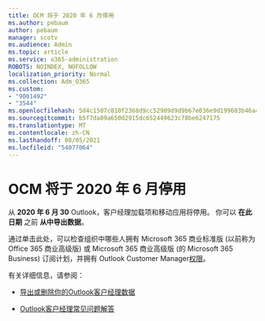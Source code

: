 ```yaml
---
title: OCM 将于 2020 年 6 月停用
ms.author: pebaum
author: pebaum
manager: scotv
ms.audience: Admin
ms.topic: article
ms.service: o365-administration
ROBOTS: NOINDEX, NOFOLLOW
localization_priority: Normal
ms.collection: Adm_O365
ms.custom:
- "9001492"
- "3544"
ms.openlocfilehash: 5d4c1507c810f2368d9cc52909d9d9b67e036e9d199603b46a4e992a41df898e
ms.sourcegitcommit: b5f7da89a650d2915dc652449623c78be6247175
ms.translationtype: MT
ms.contentlocale: zh-CN
ms.lasthandoff: 08/05/2021
ms.locfileid: "54077064"
---
```

# <a name="ocm-to-be-retired-june-2020"></a>OCM 将于 2020 年 6 月停用


从 **2020 年 6 月 30** Outlook，客户经理加载项和移动应用将停用。 你可以  **在此日期**  之前  **从中导出数据**。  

通过单击此处，可以检查组织中哪些人拥有 Microsoft 365 商业标准版 (以前称为 Office 365 商业高级版) 或 Microsoft 365 商业高级版 (的 Microsoft 365 Business) 订阅计划，并拥有 Outlook Customer Manager[权限](https://admin.microsoft.com/AdminPortal/Home?ref=/users)。

有关详细信息，请参阅：

- [导出或删除你的Outlook客户经理数据](https://support.office.com/article/1a421cb4-e8de-4b44-bfb8-710b92820439)

- [Outlook客户经理常见问题解答](https://techcommunity.microsoft.com/t5/outlook-customer-manager/faq-frequently-asked-questions-about-outlook-customer-manager/m-p/29680)
